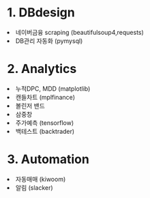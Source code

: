 <html>

  <h1>1. DBdesign</h1>
  <li>네이버금융 scraping (beautifulsoup4,requests)</li>
  <li>DB관리 자동화 (pymysql)</li>
  
  <h1>2. Analytics</h1>
  <li>누적DPC, MDD (matplotlib)</li>
  <li>캔들차트 (mplfinance)</li>
  <li>볼린저 밴드</li>
  <li>삼중창</li>
  <li>주가예측 (tensorflow)</li>
  <li>백테스트 (backtrader)</li>
  
  <h1>3. Automation</h1>
  <li>자동매매 (kiwoom)</li>
  <li>알림 (slacker)</li>

</html>
